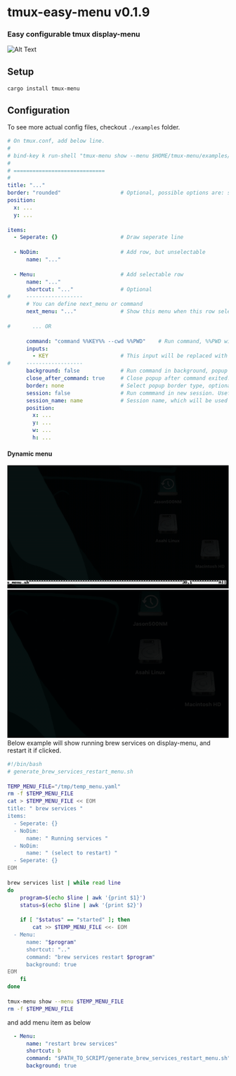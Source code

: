 # tmux-easy-menu v0.1.9

### Easy configurable tmux display-menu

![Alt Text](https://github.com/Ja-sonYun/tmux-easy-menu/blob/main/examples/example.gif?raw=true)

## Setup
```
cargo install tmux-menu
```


## Configuration
To see more actual config files, checkout `./examples` folder.
```yaml
# On tmux.conf, add below line.
#
# bind-key k run-shell "tmux-menu show --menu $HOME/tmux-menu/examples/menu.yaml --working_dir #{pane_current_path}"
#                      
# =============================
#
title: "..."
border: "rounded"                   # Optional, possible options are: single, rounded, double, heavy, simple, padded, none
position:
  x: ...
  y: ...

items:
  - Seperate: {}                    # Draw seperate line

  - NoDim:                          # Add row, but unselectable
      name: "..."

  - Menu:                           # Add selectable row
      name: "..."
      shortcut: "..."               # Optional
#     ------------------
      # You can define next_menu or command
      next_menu: "..."              # Show this menu when this row selected

#       ... OR

      command: "command %%KEY%% --cwd %%PWD"    # Run command, %%PWD will replaced with cwd
      inputs:
        - KEY                       # This input will be replaced with '%%KEY%%' on command
#     ------------------
      background: false             # Run command in background, popup will closed immediately
      close_after_command: true     # Close popup after command exited. if false, you should type <C-c> to close popup.
      border: none                  # Select popup border type, optional, possible options are: single, rounded, double, heavy, simple, padded, none
      session: false                # Run commmand in new session. Useful for long running command. To hide popup while command running, use <C-d> to detach and close.
      session_name: name            # Session name, which will be used if session is true. This must be unique.
      position:
        x: ...
        y: ...
        w: ...
        h: ...
```

#### Dynamic menu
![Alt Text](https://github.com/Ja-sonYun/tmux-easy-menu/blob/main/examples/dynamic2.gif?raw=true)
![Alt Text](https://github.com/Ja-sonYun/tmux-easy-menu/blob/main/examples/dynamic.gif?raw=true)
Below example will show running brew services on display-menu, and restart it if clicked.
```bash
#!/bin/bash
# generate_brew_services_restart_menu.sh

TEMP_MENU_FILE="/tmp/temp_menu.yaml"
rm -f $TEMP_MENU_FILE
cat > $TEMP_MENU_FILE << EOM
title: " brew services "
items:
  - Seperate: {}
  - NoDim:
      name: " Running services "
  - NoDim:
      name: " (select to restart) "
  - Seperate: {}
EOM

brew services list | while read line
do
    program=$(echo $line | awk '{print $1}')
    status=$(echo $line | awk '{print $2}')

    if [ "$status" == "started" ]; then
        cat >> $TEMP_MENU_FILE <<- EOM
  - Menu:
      name: "$program"
      shortcut: ".."
      command: "brew services restart $program"
      background: true
EOM
    fi
done

tmux-menu show --menu $TEMP_MENU_FILE
rm -f $TEMP_MENU_FILE
```
and add menu item as below
```yaml
  - Menu:
      name: "restart brew services"
      shortcut: b
      command: "$PATH_TO_SCRIPT/generate_brew_services_restart_menu.sh"
      background: true
```
